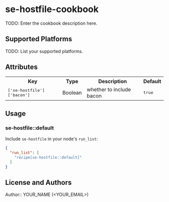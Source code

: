 # se-hostfile-cookbook

TODO: Enter the cookbook description here.

## Supported Platforms

TODO: List your supported platforms.

## Attributes

<table>
  <tr>
    <th>Key</th>
    <th>Type</th>
    <th>Description</th>
    <th>Default</th>
  </tr>
  <tr>
    <td><tt>['se-hostfile']['bacon']</tt></td>
    <td>Boolean</td>
    <td>whether to include bacon</td>
    <td><tt>true</tt></td>
  </tr>
</table>

## Usage

### se-hostfile::default

Include `se-hostfile` in your node's `run_list`:

```json
{
  "run_list": [
    "recipe[se-hostfile::default]"
  ]
}
```

## License and Authors

Author:: YOUR_NAME (<YOUR_EMAIL>)
